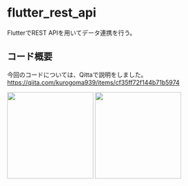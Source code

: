 # flutter_rest_api

FlutterでREST APIを用いてデータ連携を行う。

## コード概要

今回のコードについては、Qittaで説明をしました。
<br />
https://qiita.com/kurogoma939/items/cf35ff72f144b71b5974


<img src="https://user-images.githubusercontent.com/67848399/171763711-a59793d7-5c49-4a38-8283-44cb671e4851.png" width="200" />
<img src="https://user-images.githubusercontent.com/67848399/171763667-822236b4-5780-4479-8fc0-041fea995756.png" width="200" />
